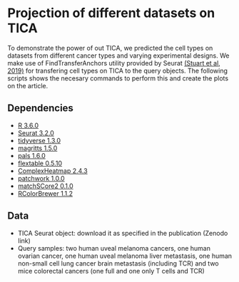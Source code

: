 # Projection of different datasets on TICA

To demonstrate the power of out TICA, we predicted the cell types on datasets from different cancer types and varying experimental designs. We make use of FindTransferAnchors utility provided by Seurat [(Stuart et al, 2019)](https://www.cell.com/cell/fulltext/S0092-8674(19)30559-8) for transfering cell types on TICA to the query objects. The following scripts shows the necesary commands to perform this and create the plots on the article.


## Dependencies

* [R 3.6.0](https://cran.r-project.org/)
* [Seurat 3.2.0](https://cran.r-project.org/web/packages/Seurat/index.html)
* [tidyverse 1.3.0](https://cran.r-project.org/web/packages/tidyverse/index.html)
* [magritts 1.5.0](https://cloud.r-project.org/package=magrittr)
* [pals 1.6.0](https://kwstat.github.io/pals/)
* [flextable 0.5.10](https://davidgohel.github.io/flextable/)
* [ComplexHeatmap 2.4.3](https://github.com/jokergoo/ComplexHeatmap)
* [patchwork 1.0.0](https://patchwork.data-imaginist.com/)
* [matchSCore2 0.1.0](https://github.com/elimereu/matchSCore2)
* [RColorBrewer 1.1.2](https://cloud.r-project.org/package=RColorBrewer)


## Data

* TICA Seurat object: download it as specified in the publication (Zenodo link)
* Query samples: two human uveal melanoma cancers, one human ovarian cancer, one human uveal melanoma liver metastasis, one human non-small cell lung cancer brain metastasis (including TCR) and two mice colorectal cancers (one full and one only T cells and TCR) 
